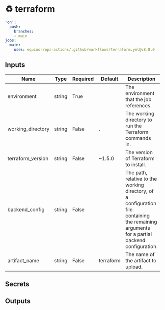 # ♻ terraform

```yaml
'on':
  push:
    branches:
    - main
jobs:
  main:
    uses: equinor/ops-actions/.github/workflows/terraform.yml@v8.8.0

```

## Inputs


| Name | Type | Required | Default | Description |
| --- | --- | --- | --- | --- |
| environment | string | True |  | The environment that the job references. |
| working_directory | string | False | . | The working directory to run the Terraform commands in. |
| terraform_version | string | False | ~1.5.0 | The version of Terraform to install. |
| backend_config | string | False |  | The path, relative to the working directory, of a configuration file containing the remaining arguments for a partial backend configuration. |
| artifact_name | string | False | terraform | The name of the artifact to upload. |


## Secrets

## Outputs

